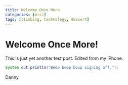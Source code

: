 ```yaml
---
title: Welcome Once More
categories: [misc]
tags: [climbing, technology, dessert]
---
```


# Welcome Once More!

This is just yet another test post.
Edited from my iPhone.

```java
System.out.println("Beep beep boop signing off,");
```
Danny